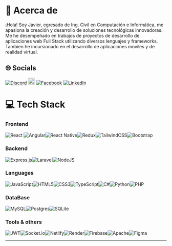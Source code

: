 # 💫 Acerca de
¡Hola! Soy Javier, egresado de Ing. Civil en Computación e Informática, me apasiona la creación y desarrollo de soluciones tecnológicas innovadoras. <br>Me he desempeñado en trabajos de proyectos de desarrollo de aplicaciones web Full Stack utilizando diversos lenguajes y frameworks. <br>Tambien he incursionado en el desarrollo de aplicaciones moviles y de realidad virtual.


## 🌐 Socials
[![Discord](https://img.shields.io/badge/Discord-%237289DA.svg?logo=discord&logoColor=white)](https://discordapp.com/users/205732373029978113)
<a href="mailto:javiermamani91@gmail.com" target="_blank"><img style="height:21px" src="https://img.shields.io/badge/Gmail-D14836?style=for-the-badge&logo=gmail&logoColor=white" alt="Gmail"></a>
[![Facebook](https://img.shields.io/badge/Facebook-%231877F2.svg?logo=Facebook&logoColor=white)](https://facebook.com/javiermamanilovera)
[![LinkedIn](https://img.shields.io/badge/LinkedIn-%230077B5.svg?logo=linkedin&logoColor=white)](https://linkedin.com/in/javier-mamani-lovera)

# 💻 Tech Stack
### Frontend
![React](https://img.shields.io/badge/react-%2320232a.svg?style=for-the-badge&logo=react&logoColor=%2361DAFB) ![Angular](https://img.shields.io/badge/angular-%23DD0031.svg?style=for-the-badge&logo=angular&logoColor=white)![React Native](https://img.shields.io/badge/react_native-%2320232a.svg?style=for-the-badge&logo=react&logoColor=%2361DAFB)![Redux](https://img.shields.io/badge/redux-%23593d88.svg?style=for-the-badge&logo=redux&logoColor=white)![TailwindCSS](https://img.shields.io/badge/tailwindcss-%2338B2AC.svg?style=for-the-badge&logo=tailwind-css&logoColor=white)![Bootstrap](https://img.shields.io/badge/bootstrap-%238511FA.svg?style=for-the-badge&logo=bootstrap&logoColor=white) 
### Backend
![Express.js](https://img.shields.io/badge/express.js-%23404d59.svg?style=for-the-badge&logo=express&logoColor=%2361DAFB)![Laravel](https://img.shields.io/badge/laravel-%23FF2D20.svg?style=for-the-badge&logo=laravel&logoColor=white)![NodeJS](https://img.shields.io/badge/node.js-6DA55F?style=for-the-badge&logo=node.js&logoColor=white)   
### Languages
![JavaScript](https://img.shields.io/badge/javascript-%23323330.svg?style=for-the-badge&logo=javascript&logoColor=%23F7DF1E)![HTML5](https://img.shields.io/badge/html5-%23E34F26.svg?style=for-the-badge&logo=html5&logoColor=white)![CSS3](https://img.shields.io/badge/css3-%231572B6.svg?style=for-the-badge&logo=css3&logoColor=white)![TypeScript](https://img.shields.io/badge/typescript-%23007ACC.svg?style=for-the-badge&logo=typescript&logoColor=white)![C#](https://img.shields.io/badge/c%23-%23239120.svg?style=for-the-badge&logo=csharp&logoColor=white)![Python](https://img.shields.io/badge/python-3670A0?style=for-the-badge&logo=python&logoColor=ffdd54)![PHP](https://img.shields.io/badge/php-%23777BB4.svg?style=for-the-badge&logo=php&logoColor=white) 
### DataBase
 ![MySQL](https://img.shields.io/badge/mysql-%2300000f.svg?style=for-the-badge&logo=mysql&logoColor=white)![Postgres](https://img.shields.io/badge/postgres-%23316192.svg?style=for-the-badge&logo=postgresql&logoColor=white)![SQLite](https://img.shields.io/badge/sqlite-%2307405e.svg?style=for-the-badge&logo=sqlite&logoColor=white) 
### Tools & others
![JWT](https://img.shields.io/badge/JWT-black?style=for-the-badge&logo=JSON%20web%20tokens)![Socket.io](https://img.shields.io/badge/Socket.io-black?style=for-the-badge&logo=socket.io&badgeColor=010101)![Netlify](https://img.shields.io/badge/netlify-%23000000.svg?style=for-the-badge&logo=netlify&logoColor=#00C7B7)![Render](https://img.shields.io/badge/Render-%46E3B7.svg?style=for-the-badge&logo=render&logoColor=white)![Firebase](https://img.shields.io/badge/firebase-%23039BE5.svg?style=for-the-badge&logo=firebase)![Apache](https://img.shields.io/badge/apache-%23D42029.svg?style=for-the-badge&logo=apache&logoColor=white)![Figma](https://img.shields.io/badge/figma-%23F24E1E.svg?style=for-the-badge&logo=figma&logoColor=white)
<!--
# 📊 GitHub Stats
![](https://github-readme-stats.vercel.app/api?username=ZeyronJ&theme=dark&hide_border=false&include_all_commits=false&count_private=false)<br/>
![](https://github-readme-streak-stats.herokuapp.com/?user=ZeyronJ&theme=dark&hide_border=false)<br/>
![](https://github-readme-stats.vercel.app/api/top-langs/?username=ZeyronJ&theme=dark&hide_border=false&include_all_commits=false&count_private=false&layout=compact)
-->
---
<!-- [![](https://visitcount.itsvg.in/api?id=ZeyronJ&icon=0&color=1)](https://visitcount.itsvg.in)

 Proudly created with GPRM ( https://gprm.itsvg.in ) -->
